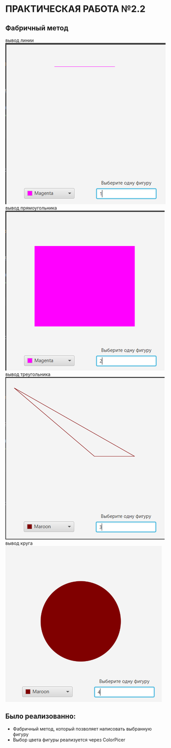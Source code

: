 # ПРАКТИЧЕСКАЯ РАБОТА №2.2
## Фабричный метод
вывод линии
![ОКНО ПРОГРАММЫ](1.PNG)
вывод прямоугольника
![ОКНО ПРОГРАММЫ](1.1.PNG)
вывод треугольника
![ОКНО ПРОГРАММЫ](1.2.PNG)
вывод круга
![ОКНО ПРОГРАММЫ](1.3.PNG)
## Было реализованно:
- Фабричный метод, который позволяет написовать выбранную фигуру
- Выбор цвета фигуры реализуется через ColorPicer
